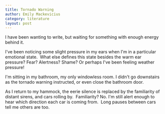 ```yaml
---
title: Tornado Warning
author: Emily Mackevicius
category: literature
layout: post
---
```


I have been wanting to write, but waiting for something with enough energy behind it. 

I've been noticing some slight pressure in my ears when I'm in a particular emotional state.  What else defines this state besides the warm ear pressure? Fear? Alertness? Shame? Or perhaps I've been feeling weather pressure!

I'm sitting in my bathroom, my only windowless room. I didn't go downstairs as the tornado warning instructed, or even close the bathroom door.

As I return to my hammock, the eerie silence is replaced by the familiarity of distant sirens, and cars rolling by.  Familiarity? No. I'm still alert enough to hear which direction each car is coming from.  Long pauses between cars tell me others are too. 



